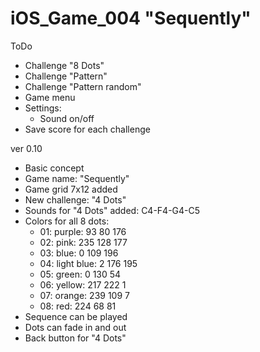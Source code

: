 # iOS_Game_004 "Sequently"

ToDo
- Challenge "8 Dots"
- Challenge "Pattern"
- Challenge "Pattern random"
- Game menu
- Settings:  
  - Sound on/off
- Save score for each challenge

ver 0.10
- Basic concept
- Game name: "Sequently"
- Game grid 7x12 added
- New challenge: "4 Dots"
- Sounds for "4 Dots" added: C4-F4-G4-C5
- Colors for all 8 dots:  
  - 01: purple: 93	80	176  
  - 02: pink: 235	128	177  
  - 03: blue: 0	109	196  
  - 04: light blue: 2	176	195  
  - 05: green: 0	130	54  
  - 06: yellow: 217	222	1  
  - 07: orange: 239	109	7  
  - 08: red: 224	68	81  
- Sequence can be played
- Dots can fade in and out
- Back button for "4 Dots"
